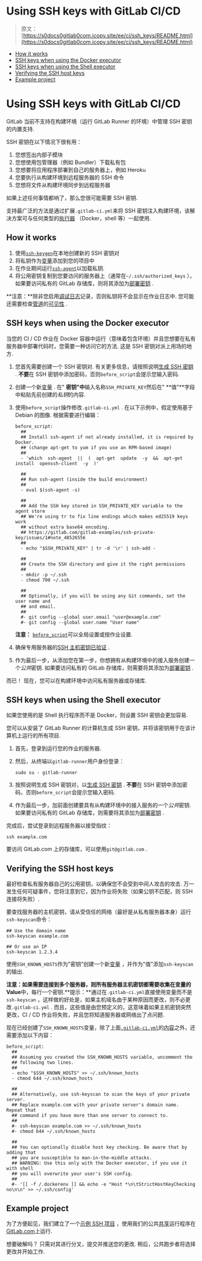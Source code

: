 # Using SSH keys with GitLab CI/CD

> 原文：[https://s0docs0gitlab0com.icopy.site/ee/ci/ssh_keys/README.html](https://s0docs0gitlab0com.icopy.site/ee/ci/ssh_keys/README.html)

*   [How it works](#how-it-works)
*   [SSH keys when using the Docker executor](#ssh-keys-when-using-the-docker-executor)
*   [SSH keys when using the Shell executor](#ssh-keys-when-using-the-shell-executor)
*   [Verifying the SSH host keys](#verifying-the-ssh-host-keys)
*   [Example project](#example-project)

# Using SSH keys with GitLab CI/CD[](#using-ssh-keys-with-gitlab-cicd "Permalink")

GitLab 当前不支持在构建环境（运行 GitLab Runner 的环境）中管理 SSH 密钥的内置支持.

SSH 密钥在以下情况下很有用：

1.  您想签出内部子模块
2.  您想使用包管理器（例如 Bundler）下载私有包
3.  您想要将应用程序部署到自己的服务器上，例如 Heroku
4.  您要执行从构建环境到远程服务器的 SSH 命令
5.  您想将文件从构建环境同步到远程服务器

如果上述任何事情都响了，那么您很可能需要 SSH 密钥.

支持最广泛的方法是通过扩展`.gitlab-ci.yml`来将 SSH 密钥注入构建环境，该解决方案可与任何类型的[执行器](https://s0docs0gitlab0com.icopy.site/runner/executors/) （Docker，shell 等）一起使用.

## How it works[](#how-it-works "Permalink")

1.  使用[`ssh-keygen`](https://linux.die.net/man/1/ssh-keygen)在本地创建新的 SSH 密钥对
2.  将私钥作为[变量](../variables/README.html)添加到您的项目中
3.  在作业期间运行[`ssh-agent`](https://linux.die.net/man/1/ssh-agent)以加载私钥.
4.  将公用密钥复制到您要访问的服务器上（通常在`~/.ssh/authorized_keys` ），如果要访问私有的 GitLab 存储库，则将其添加为[部署密钥](../../ssh/README.html#deploy-keys) .

**注意：**除非您启用[调试日志](../variables/README.html#debug-logging)记录，否则私钥将不会显示在作业日志中. 您可能还需要检查[管道](../pipelines/settings.html#visibility-of-pipelines)的[可见性](../pipelines/settings.html#visibility-of-pipelines) .

## SSH keys when using the Docker executor[](#ssh-keys-when-using-the-docker-executor "Permalink")

当您的 CI / CD 作业在 Docker 容器中运行（意味着包含环境）并且您想要在私有服务器中部署代码时，您需要一种访问它的方法. 这是 SSH 密钥对派上用场的地方.

1.  您首先需要创建一个 SSH 密钥对. 有关更多信息，请按照说明[生成 SSH 密钥](../../ssh/README.html#generating-a-new-ssh-key-pair) . **不要**在 SSH 密钥中添加密码，否则`before_script`会提示您输入密码.

2.  创建一个新[变量](../variables/README.html#gitlab-cicd-environment-variables) . 在" **密钥"中**输入名称`SSH_PRIVATE_KEY`然后在" **值"**字段中粘贴先前创建的*私钥*的内容.

3.  使用`before_script`操作修改`.gitlab-ci.yml` . 在以下示例中，假定使用基于 Debian 的图像. 根据需要进行编辑：

    ```
    before_script:
      ##
      ## Install ssh-agent if not already installed, it is required by Docker.
      ## (change apt-get to yum if you use an RPM-based image)
      ##
      - 'which  ssh-agent  ||  (  apt-get  update  -y  &&  apt-get  install  openssh-client  -y  )'

      ##
      ## Run ssh-agent (inside the build environment)
      ##
      - eval $(ssh-agent -s)

      ##
      ## Add the SSH key stored in SSH_PRIVATE_KEY variable to the agent store
      ## We're using tr to fix line endings which makes ed25519 keys work
      ## without extra base64 encoding.
      ## https://gitlab.com/gitlab-examples/ssh-private-key/issues/1#note_48526556
      ##
      - echo "$SSH_PRIVATE_KEY" | tr -d '\r' | ssh-add -

      ##
      ## Create the SSH directory and give it the right permissions
      ##
      - mkdir -p ~/.ssh
      - chmod 700 ~/.ssh

      ##
      ## Optionally, if you will be using any Git commands, set the user name and
      ## and email.
      ##
      #- git config --global user.email "user@example.com"
      #- git config --global user.name "User name" 
    ```

    **注意：** [`before_script`](../yaml/README.html#before_script-and-after_script)可以全局设置或按作业设置.
4.  确保专用服务器的[SSH 主机密钥已验证](#verifying-the-ssh-host-keys) .

5.  作为最后一步，从添加您在第一步，你想拥有从构建环境中的接入服务创建一个*公共*密钥. 如果要访问私有的 GitLab 存储库，则需要将其添加为[部署密钥](../../ssh/README.html#deploy-keys) .

而已！ 现在，您可以在构建环境中访问私有服务器或存储库.

## SSH keys when using the Shell executor[](#ssh-keys-when-using-the-shell-executor "Permalink")

如果您使用的是 Shell 执行程序而不是 Docker，则设置 SSH 密钥会更加容易.

您可以从安装了 GitLab Runner 的计算机生成 SSH 密钥，并将该密钥用于在该计算机上运行的所有项目.

1.  首先，登录到运行您的作业的服务器.

2.  然后，从终端以`gitlab-runner`用户身份登录：

    ```
    sudo su - gitlab-runner 
    ```

3.  按照说明生成 SSH 密钥对，以[生成 SSH 密钥](../../ssh/README.html#generating-a-new-ssh-key-pair) . **不要**在 SSH 密钥中添加密码，否则`before_script`会提示您输入密码.

4.  作为最后一步，加前面创建要具有从构建环境中的接入服务的一个*公共*密钥. 如果要访问私有的 GitLab 存储库，则需要将其添加为[部署密钥](../../ssh/README.html#deploy-keys) .

完成后，尝试登录到远程服务器以接受指纹：

```
ssh example.com 
```

要访问 GitLab.com 上的存储库，可以使用`git@gitlab.com` .

## Verifying the SSH host keys[](#verifying-the-ssh-host-keys "Permalink")

最好检查私有服务器自己的公用密钥，以确保您不会受到中间人攻击的攻击. 万一发生任何可疑事件，您将注意到它，因为作业将失败（如果公钥不匹配，则 SSH 连接将失败）.

要查找服务器的主机密钥，请从受信任的网络（最好是从私有服务器本身）运行`ssh-keyscan`命令：

```
## Use the domain name
ssh-keyscan example.com

## Or use an IP
ssh-keyscan 1.2.3.4 
```

使用`SSH_KNOWN_HOSTS`作为"密钥"创建一个新[变量](../variables/README.html#gitlab-cicd-environment-variables) ，并作为"值"添加`ssh-keyscan`的输出.

**注意：**如果需要连接到多个服务器，则所有服务器主机密钥都需要收集在变量的**Value**中，每行一个密钥.**提示：**通过在`.gitlab-ci.yml`直接使用变量而不是`ssh-keyscan` ，这样做的好处是，如果主机域名由于某种原因而更改，则不必更改`.gitlab-ci.yml` . 而且，这些值是由您预定义的，这意味着如果主机密钥突然更改，CI / CD 作业将失败，并且您将知道服务器或网络出了点问题.

现在已经创建了`SSH_KNOWN_HOSTS`变量，除了上面[`.gitlab-ci.yml`](#ssh-keys-when-using-the-docker-executor)的[内容](#ssh-keys-when-using-the-docker-executor)之外，还需要添加以下内容：

```
before_script:
  ##
  ## Assuming you created the SSH_KNOWN_HOSTS variable, uncomment the
  ## following two lines.
  ##
  - echo "$SSH_KNOWN_HOSTS" >> ~/.ssh/known_hosts
  - chmod 644 ~/.ssh/known_hosts

  ##
  ## Alternatively, use ssh-keyscan to scan the keys of your private server.
  ## Replace example.com with your private server's domain name. Repeat that
  ## command if you have more than one server to connect to.
  ##
  #- ssh-keyscan example.com >> ~/.ssh/known_hosts
  #- chmod 644 ~/.ssh/known_hosts

  ##
  ## You can optionally disable host key checking. Be aware that by adding that
  ## you are susceptible to man-in-the-middle attacks.
  ## WARNING: Use this only with the Docker executor, if you use it with shell
  ## you will overwrite your user's SSH config.
  ##
  #- '[[ -f /.dockerenv ]] && echo -e "Host *\n\tStrictHostKeyChecking no\n\n" >> ~/.ssh/config' 
```

## Example project[](#example-project "Permalink")

为了方便起见，我们建立了一个[示例 SSH 项目](https://gitlab.com/gitlab-examples/ssh-private-key/) ，使用我们的公共[共享](../runners/README.html)运行程序在[GitLab.com](https://gitlab.com)上运行.

想要破解吗？ 只需对其进行分叉，提交并推送您的更改. 稍后，公共跑步者将选择更改并开始工作.